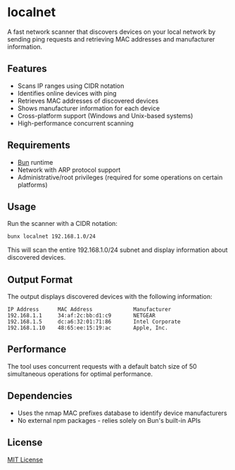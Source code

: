 # localnet

A fast network scanner that discovers devices on your local network by sending ping requests and retrieving MAC addresses and manufacturer information.

## Features

- Scans IP ranges using CIDR notation
- Identifies online devices with ping
- Retrieves MAC addresses of discovered devices
- Shows manufacturer information for each device
- Cross-platform support (Windows and Unix-based systems)
- High-performance concurrent scanning

## Requirements

- [Bun](https://bun.sh/) runtime
- Network with ARP protocol support
- Administrative/root privileges (required for some operations on certain platforms)

## Usage

Run the scanner with a CIDR notation:

```bash
bunx localnet 192.168.1.0/24
```

This will scan the entire 192.168.1.0/24 subnet and display information about discovered devices.

## Output Format

The output displays discovered devices with the following information:

```
IP Address      MAC Address             Manufacturer
192.168.1.1     34:af:2c:bb:d1:c9       NETGEAR
192.168.1.5     dc:a6:32:01:71:86       Intel Corporate
192.168.1.10    48:65:ee:15:19:ac       Apple, Inc.
```

## Performance

The tool uses concurrent requests with a default batch size of 50 simultaneous operations for optimal performance.

## Dependencies

- Uses the nmap MAC prefixes database to identify device manufacturers
- No external npm packages - relies solely on Bun's built-in APIs

## License

[MIT License](LICENSE)
